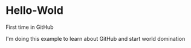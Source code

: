 # Hello-Wold
First time in GitHub

I'm doing this example to learn about GitHub
and start world domination
